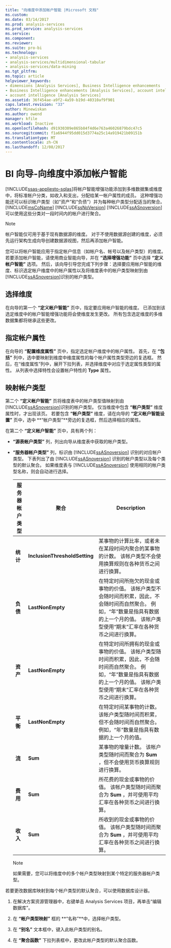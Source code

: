 ```yaml
---
title: "向维度中添加帐户智能 |Microsoft 文档"
ms.custom: 
ms.date: 03/14/2017
ms.prod: analysis-services
ms.prod_service: analysis-services
ms.service: 
ms.component: 
ms.reviewer: 
ms.suite: pro-bi
ms.technology:
- analysis-services
- analysis-services/multidimensional-tabular
- analysis-services/data-mining
ms.tgt_pltfrm: 
ms.topic: article
helpviewer_keywords:
- dimensions [Analysis Services], Business Intelligence enhancements
- Business Intelligence enhancements [Analysis Services], account intelligence
- account intelligence [Analysis Services]
ms.assetid: 36f454ae-a9f2-4a59-b19d-40310af9f901
caps.latest.revision: "33"
author: Minewiskan
ms.author: owend
manager: kfile
ms.workload: Inactive
ms.openlocfilehash: d91930309e865b84f4d6e763a46026879bdc47c5
ms.sourcegitcommit: f1a6944f95dd015d3774a25c14a919421b09151b
ms.translationtype: MT
ms.contentlocale: zh-CN
ms.lasthandoff: 12/08/2017
---
```

# <a name="bi-wizard---add-account-intelligence-to-a-dimension"></a>BI 向导-向维度中添加帐户智能
[!INCLUDE[ssas-appliesto-sqlas](../../includes/ssas-appliesto-sqlas.md)]将帐户智能增强功能添加到多维数据集或维度中，将标准帐户分类，如收入和支出，分配给某一帐户属性的成员。 这种增强功能还可以标识帐户类型（如“资产”和“负债”）并为每种帐户类型分配适当的聚合。 [!INCLUDE[msCoName](../../includes/msconame-md.md)] [!INCLUDE[ssNoVersion](../../includes/ssnoversion-md.md)] [!INCLUDE[ssASnoversion](../../includes/ssasnoversion-md.md)] 可以使用这些分类对一段时间内的帐户进行聚合。  
  
> [!NOTE]  
>  帐户智能仅可用于基于现有数据源的维度。 对于不使用数据源创建的维度，必须先运行架构生成向导创建数据源视图，然后再添加帐户智能。  
  
 您可以将帐户智能应用于指定帐户信息（如帐户名、帐号以及帐户类型）的维度。 若要添加帐户智能，请使用商业智能向导，并在 **“选择增强功能”** 页中选择 **“定义帐户智能”** 选项。 然后，该向导引导您完成下列步骤：选择要应用帐户智能的维度、标识选定帐户维度中的帐户属性以及将维度表中的帐户类型映射到由 [!INCLUDE[ssASnoversion](../../includes/ssasnoversion-md.md)]识别的帐户类型。  
  
## <a name="selecting-a-dimension"></a>选择维度  
 在向导的第一个 **“定义帐户智能”** 页中，指定要应用帐户智能的维度。 已添加到该选定维度中的帐户智能增强功能将会使维度发生更改。 所有包含选定维度的多维数据集都将继承这些更改。  
  
## <a name="specifying-account-attributes"></a>指定帐户属性  
 在向导的 **“配置维度属性”** 页中，指定选定帐户维度中的帐户属性。 首先，在 **“包括”** 列中，选中要映射到维度中维度属性的每个帐户属性类型旁边的复选框。 然后，在“维度属性”列中，展开下拉列表，并选择维度中对应于选定属性类型的属性。 从列表中选择特性会设置帐户特性的 **Type** 属性。  
  
## <a name="mapping-account-types"></a>映射帐户类型  
 第二个 **“定义帐户智能”** 页将维度表中的帐户类型值映射到由 [!INCLUDE[ssASnoversion](../../includes/ssasnoversion-md.md)]识别的帐户类型。 仅当维度中包含 **“帐户类型”** 维度属性时，才出现该页。 若要包含 **“帐户类型”** 维度，请在向导的 **“定义帐户智能设置”** 页中，选中 **“帐户类型”**旁边的复选框，然后选择相应的属性。  
  
 在第二个 **“定义帐户智能”** 页中，具有两个列：  
  
-   **“源表帐户类型”** 列，列出向导从维度表中获取的帐户类型。  
  
-   **“服务器帐户类型”** 列，标识由 [!INCLUDE[ssASnoversion](../../includes/ssasnoversion-md.md)] 识别的对应帐户类型。 下表列出了由 [!INCLUDE[ssASnoversion](../../includes/ssasnoversion-md.md)] 识别的帐户类型以及每个类型的默认聚合。 如果维度表与 [!INCLUDE[ssASnoversion](../../includes/ssasnoversion-md.md)] 使用相同的帐户类型名称，则会自动进行选择。  
  
    |服务器帐户类型|聚合|Description|  
    |-------------------------|-----------------|-----------------|  
    |**统计**|**InclusionThresholdSetting**|某事物的计算比率，或者未在某段时间内聚合的某事物的计数。 该帐户类型不会使用换算规则在各种货币之间进行换算。|  
    |**负债**|**LastNonEmpty**|在特定时间所拖欠的现金或事物的价值。 该帐户类型不会随时间而积累，因此，不会随时间而自然聚合。 例如，“年”数量是指具有数据的上一个月的值。 该帐户类型使用“期末”汇率在各种货币之间进行换算。|  
    |**资产**|**LastNonEmpty**|在特定时间所拥有的现金或事物的价值。 该帐户类型随时间而积累，因此，不会随时间而自然聚合。 例如，“年”数量是指具有数据的上一个月的值。 该帐户类型使用“期末”汇率在各种货币之间进行换算。|  
    |**平衡**|**LastNonEmpty**|在特定时间某事物的计数。 该帐户类型随时间而积累，但不会随时间而自然聚合。 例如，“年”数量是指具有数据的上一个月的值。|  
    |**流**|**Sum**|某事物的增量计数。 该帐户类型随时间而聚合为 **Sum** ，但不会使用货币换算规则进行换算。|  
    |**费用**|**Sum**|所花费的现金或事物的价值。 该帐户类型随时间而聚合为 **Sum** ，并可使用平均汇率在各种货币之间进行换算。|  
    |**收入**|**Sum**|所收到的现金或事物的价值。 该帐户类型随时间而聚合为 **Sum** ，并可使用平均汇率在各种货币之间进行换算。|  
  
    > [!NOTE]  
    >  如果需要，您可以将维度中的多个帐户类型映射到某个特定的服务器帐户类型。  
  
 若要更改数据库映射到每个帐户类型的默认聚合，可以使用数据库设计器。  
  
1.  在解决方案资源管理器中，右键单击 Analysis Services 项目，再单击“编辑数据库”。  
  
2.  在 **“帐户类型映射”** 框的 **“名称”**中，选择帐户类型。  
  
3.  在 **“别名”** 文本框中，键入此帐户类型的别名。  
  
4.  在 **“聚合函数”** 下拉列表框中，更改此帐户类型的默认聚合函数。  
  
  
